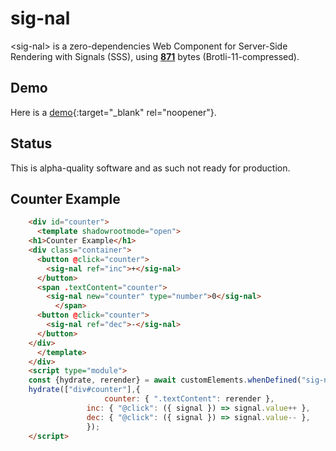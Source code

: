 # sig-nal

&lt;sig-nal&gt; is a zero-dependencies Web Component for Server-Side Rendering with Signals (SSS), using [**871**](https://raw.githubusercontent.com/cloudspeech/sig-nal/main/dist/index.min.js) bytes (Brotli-11-compressed).

## Demo

Here is a [demo](https://cloudspeech.github.io/sig-nal/demo.html){:target="_blank" rel="noopener"}.

## Status
This is alpha-quality software and as such not ready for production.

## Counter Example

```html
    <div id="counter">
      <template shadowrootmode="open">
	<h1>Counter Example</h1>
	<div class="container">
	  <button @click="counter">
	    <sig-nal ref="inc">+</sig-nal>
	  </button>
	  <span .textContent="counter">
	    <sig-nal new="counter" type="number">0</sig-nal>
          </span>
	  <button @click="counter">
	    <sig-nal ref="dec">-</sig-nal>
	  </button>
	</div>
      </template>
    </div>
    <script type="module">
    const {hydrate, rerender} = await customElements.whenDefined("sig-nal");
    hydrate(["div#counter"],{
      			     counter: { ".textContent": rerender },
			     inc: { "@click": ({ signal }) => signal.value++ },
  			     dec: { "@click": ({ signal }) => signal.value-- },
			     });
    </script>
```

